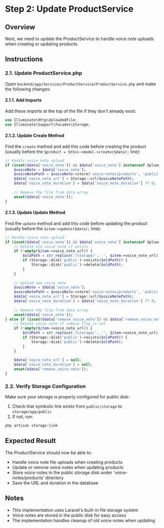 # Step 2: Update ProductService

## Overview
Next, we need to update the ProductService to handle voice note uploads when creating or updating products.

## Instructions

### 2.1. Update ProductService.php
Open `backend/app/Services/ProductService/ProductService.php` and make the following changes:

#### 2.1.1. Add Imports
Add these imports at the top of the file if they don't already exist:
```php
use Illuminate\Http\UploadedFile;
use Illuminate\Support\Facades\Storage;
```

#### 2.1.2. Update Create Method
Find the `create` method and add this code before creating the product (usually before the `$product = $this->model->create($data);` line):

```php
// Handle voice note upload
if (isset($data['voice_note']) && $data['voice_note'] instanceof UploadedFile) {
    $voiceNote = $data['voice_note'];
    $voiceNotePath = $voiceNote->store('voice-notes/products', 'public');
    $data['voice_note_url'] = Storage::url($voiceNotePath);
    $data['voice_note_duration'] = $data['voice_note_duration'] ?? 0;
    
    // Remove the file from data array
    unset($data['voice_note']);
}
```

#### 2.1.3. Update Update Method
Find the `update` method and add this code before updating the product (usually before the `$item->update($data);` line):

```php
// Handle voice note upload
if (isset($data['voice_note']) && $data['voice_note'] instanceof UploadedFile) {
    // Delete old voice note if exists
    if (!empty($item->voice_note_url)) {
        $oldPath = str_replace('/storage/', '', $item->voice_note_url);
        if (Storage::disk('public')->exists($oldPath)) {
            Storage::disk('public')->delete($oldPath);
        }
    }
    
    // Upload new voice note
    $voiceNote = $data['voice_note'];
    $voiceNotePath = $voiceNote->store('voice-notes/products', 'public');
    $data['voice_note_url'] = Storage::url($voiceNotePath);
    $data['voice_note_duration'] = $data['voice_note_duration'] ?? 0;
    
    // Remove the file from data array
    unset($data['voice_note']);
} else if (isset($data['remove_voice_note']) && $data['remove_voice_note']) {
    // Delete voice note if remove flag is set
    if (!empty($item->voice_note_url)) {
        $oldPath = str_replace('/storage/', '', $item->voice_note_url);
        if (Storage::disk('public')->exists($oldPath)) {
            Storage::disk('public')->delete($oldPath);
        }
    }
    
    $data['voice_note_url'] = null;
    $data['voice_note_duration'] = null;
    unset($data['remove_voice_note']);
}
```

### 2.2. Verify Storage Configuration
Make sure your storage is properly configured for public disk:

1. Check that symbolic link exists from `public/storage` to `storage/app/public`
2. If not, run:
```bash
php artisan storage:link
```

## Expected Result
The ProductService should now be able to:
- Handle voice note file uploads when creating products
- Update or remove voice notes when updating products
- Store voice notes in the public storage disk under 'voice-notes/products' directory
- Save the URL and duration in the database

## Notes
- This implementation uses Laravel's built-in file storage system
- Voice notes are stored in the public disk for easy access
- The implementation handles cleanup of old voice notes when updating
